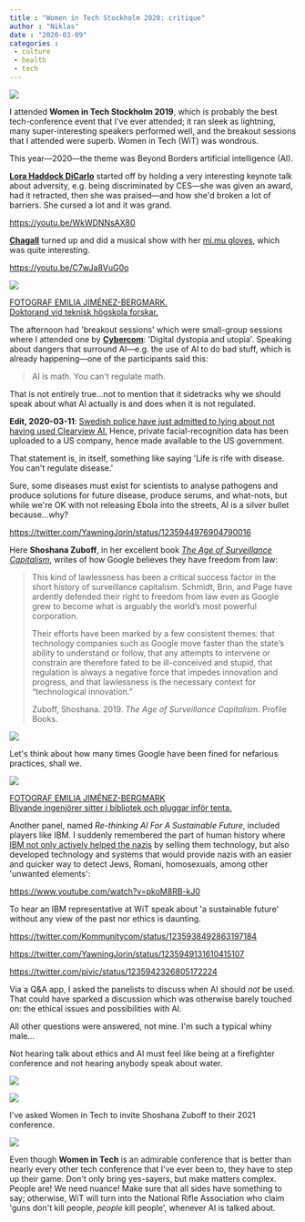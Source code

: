 ```yaml
---
title : "Women in Tech Stockholm 2020: critique"
author : "Niklas"
date : "2020-03-09"
categories : 
 - culture
 - health
 - tech
---
```


![](https://niklasblog.com/wp-content/IMG_20200309_134902-1.jpg)

I attended **Women in Tech Stockholm 2019**, which is probably the best tech-conference event that I've ever attended; it ran sleek as lightning, many super-interesting speakers performed well, and the breakout sessions that I attended were superb. Women in Tech (WiT) was wondrous.

This year—2020—the theme was Beyond Borders artificial intelligence (AI).

**[Lora Haddock DiCarlo](https://loradicarlo.com/our-story)** started off by holding a very interesting keynote talk about adversity, e.g. being discriminated by CES—she was given an award, had it retracted, then she was praised—and how she'd broken a lot of barriers. She cursed a lot and it was grand.

https://youtu.be/WkWDNNsAX80

**[Chagall](http://chagallmusic.com/)** turned up and did a musical show with her [mi.mu gloves](https://www.mimugloves.com/), which was quite interesting.

https://youtu.be/C7wJa8VuG0o

![](https://niklasblog.com/wp-content/20171227-teknikftg006575-18A.jpg)

[FOTOGRAF EMILIA JIMÉNEZ-BERGMARK.  
Doktorand vid teknisk högskola forskar.](https://breddabilden.teknikforetagen.se/bilder/teknisk-forskning)

The afternoon had 'breakout sessions' which were small-group sessions where I attended one by **[Cybercom](https://www.cybercom.com/)**: 'Digital dystopia and utopia'. Speaking about dangers that surround AI—e.g. the use of AI to do bad stuff, which is already happening—one of the participants said this:

> AI is math. You can't regulate math.

That is not entirely true...not to mention that it sidetracks why we should speak about what AI actually is and does when it is not regulated.

**Edit, 2020-03-11**: [Swedish police have just admitted to lying about not having used Clearview AI.](https://niklasblog.com/?p=24356) Hence, private facial-recognition data has been uploaded to a US company, hence made available to the US government.

That statement is, in itself, something like saying 'Life is rife with disease. You can't regulate disease.'

Sure, some diseases must exist for scientists to analyse pathogens and produce solutions for future disease, produce serums, and what-nots, but while we're OK with not releasing Ebola into the streets, AI is a silver bullet because...why?

https://twitter.com/YawningJorin/status/1235944976904790016

Here **Shoshana Zuboff**, in her excellent book _[The Age of Surveillance Capitalism](https://en.wikipedia.org/wiki/The_Age_of_Surveillance_Capitalism)_, writes of how Google believes they have freedom from law:

> This kind of lawlessness has been a critical success factor in the short history of surveillance capitalism. Schmidt, Brin, and Page have ardently defended their right to freedom from law even as Google grew to become what is arguably the world’s most powerful corporation.  
>   
> Their efforts have been marked by a few consistent themes: that technology companies such as Google move faster than the state’s ability to understand or follow, that any attempts to intervene or constrain are therefore fated to be ill-conceived and stupid, that regulation is always a negative force that impedes innovation and progress, and that lawlessness is the necessary context for “technological innovation.”
> 
> Zuboff, Shoshana. 2019. _The Age of Surveillance Capitalism_. Profile Books.

![](https://niklasblog.com/wp-content/image-15.png)

Let's think about how many times Google have been fined for nefarious practices, shall we.

![](https://niklasblog.com/wp-content/20171227-teknikftg006583-24F.jpg)

[FOTOGRAF EMILIA JIMÉNEZ-BERGMARK  
Blivande ingenjörer sitter i bibliotek och pluggar inför tenta.](https://breddabilden.teknikforetagen.se/bilder/teknikstudenter-pluggar-inf%C3%B6r-tenta)

Another panel, named _Re-thinking AI For A Sustainable Future_, included players like IBM. I suddenly remembered the part of human history where [IBM not only actively helped the nazis](https://en.wikipedia.org/wiki/IBM_and_the_Holocaust) by selling them technology, but also developed technology and systems that would provide nazis with an easier and quicker way to detect Jews, Romani, homosexuals, among other 'unwanted elements':

https://www.youtube.com/watch?v=pkoM8RB-kJ0

To hear an IBM representative at WiT speak about 'a sustainable future' without any view of the past nor ethics is daunting.

https://twitter.com/Kommunitycom/status/1235938492863197184

https://twitter.com/YawningJorin/status/1235949131610415107

https://twitter.com/pivic/status/1235942326805172224

Via a Q&A app, I asked the panelists to discuss when AI should _not_ be used. That could have sparked a discussion which was otherwise barely touched on: the ethical issues and possibilities with AI.

All other questions were answered, not mine. I'm such a typical whiny male...

Not hearing talk about ethics and AI must feel like being at a firefighter conference and not hearing anybody speak about water.

![](https://niklasblog.com/wp-content/18925066-1.png)

![](https://niklasblog.com/wp-content/image-16.png)

I've asked Women in Tech to invite Shoshana Zuboff to their 2021 conference.

![](https://niklasblog.com/wp-content/image-18.png)

Even though **Women in Tech** is an admirable conference that is better than nearly every other tech conference that I've ever been to, they have to step up their game. Don't only bring yes-sayers, but make matters complex. People are! We need nuance! Make sure that all sides have something to say; otherwise, WiT will turn into the National Rifle Association who claim 'guns don't kill people, _people_ kill people', whenever AI is talked about.
